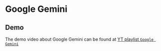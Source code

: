 # Google Gemini
## Demo
The demo video about Google Gemini can be found at [YT playlist `Google Gemini`](https://www.youtube.com/watch?v=uERpZ2ne-oM&list=PLDhHJrPVaosgMNpISdaVYgAbcbpMAjCEH)
